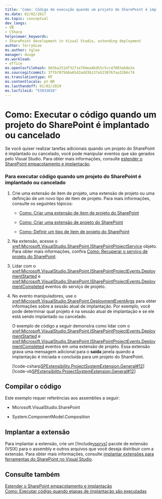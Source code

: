 ```yaml
---
title: 'Como: Código de execução quando um projeto do SharePoint é implantado ou retraído | Microsoft Docs'
ms.date: 02/02/2017
ms.topic: conceptual
dev_langs:
- VB
- CSharp
helpviewer_keywords:
- SharePoint development in Visual Studio, extending deployment
author: TerryGLee
ms.author: tglee
manager: douge
ms.workload:
- office
ms.openlocfilehash: bb5ba251df3271e704ea4b455c5cc47003ab8e2e
ms.sourcegitcommit: 37fb7075b0a65d2add3b137a5230767aa3266c74
ms.translationtype: MT
ms.contentlocale: pt-BR
ms.lasthandoff: 01/02/2019
ms.locfileid: "53933616"
---
```

# <a name="how-to-run-code-when-a-sharepoint-project-is-deployed-or-retracted"></a>Como: Executar o código quando um projeto do SharePoint é implantado ou cancelado
  Se você quiser realizar tarefas adicionais quando um projeto do SharePoint é implantado ou cancelado, você pode manipular eventos que são gerados pelo Visual Studio. Para obter mais informações, consulte [estender o SharePoint empacotamento e implantação](../sharepoint/extending-sharepoint-packaging-and-deployment.md).  
  
### <a name="to-run-code-when-a-sharepoint-project-is-deployed-or-retracted"></a>Para executar código quando um projeto do SharePoint é implantado ou cancelado  
  
1. Crie uma extensão de item de projeto, uma extensão de projeto ou uma definição de um novo tipo de item de projeto. Para mais informações, consulte os seguintes tópicos:  
  
   -   [Como: Criar uma extensão de item de projeto do SharePoint](../sharepoint/how-to-create-a-sharepoint-project-item-extension.md)  
  
   -   [Como: Criar uma extensão de projeto do SharePoint](../sharepoint/how-to-create-a-sharepoint-project-extension.md)  
  
   -   [Como: Definir um tipo de item de projeto do SharePoint](../sharepoint/how-to-define-a-sharepoint-project-item-type.md)  
  
2. Na extensão, acesse o <xref:Microsoft.VisualStudio.SharePoint.ISharePointProjectService> objeto. Para obter mais informações, confira [Como: Recuperar o serviço de projeto do SharePoint](../sharepoint/how-to-retrieve-the-sharepoint-project-service.md).  
  
3. Lidar com o <xref:Microsoft.VisualStudio.SharePoint.ISharePointProjectEvents.DeploymentStarted> e <xref:Microsoft.VisualStudio.SharePoint.ISharePointProjectEvents.DeploymentCompleted> eventos do serviço de projeto.  
  
4. No evento manipuladores, use o <xref:Microsoft.VisualStudio.SharePoint.DeploymentEventArgs> para obter informações sobre a sessão atual de implantação. Por exemplo, você pode determinar qual projeto é na sessão atual de implantação e se ele está sendo implantado ou cancelado.  
  
   O exemplo de código a seguir demonstra como lidar com o <xref:Microsoft.VisualStudio.SharePoint.ISharePointProjectEvents.DeploymentStarted> e <xref:Microsoft.VisualStudio.SharePoint.ISharePointProjectEvents.DeploymentCompleted> eventos em uma extensão de projeto. Essa extensão grava uma mensagem adicional para o **saída** janela quando a implantação é iniciada e concluída para um projeto do SharePoint.  
  
   [!code-csharp[SPExtensibility.ProjectSystemExtension.General#12](../sharepoint/codesnippet/CSharp/projectsystemexamples/extension/handleprojectdeploymentevents.cs#12)]
   [!code-vb[SPExtensibility.ProjectSystemExtension.General#12](../sharepoint/codesnippet/VisualBasic/projectsystemexamples/extension/handleprojectdeploymentevents.vb#12)]  
  
## <a name="compile-the-code"></a>Compilar o código  
 Este exemplo requer referências aos assemblies a seguir:  
  
-   Microsoft.VisualStudio.SharePoint  
  
-   System.ComponentModel.Composition  
  
## <a name="deploy-the-extension"></a>Implantar a extensão  
 Para implantar a extensão, crie um [!include[vsprvs](../sharepoint/includes/vsprvs-md.md)] pacote de extensão (VSIX) para o assembly e outros arquivos que você deseja distribuir com a extensão. Para obter mais informações, consulte [implantar extensões para ferramentas do SharePoint no Visual Studio](../sharepoint/deploying-extensions-for-the-sharepoint-tools-in-visual-studio.md).  
  
## <a name="see-also"></a>Consulte também
 [Estender o SharePoint empacotamento e implantação](../sharepoint/extending-sharepoint-packaging-and-deployment.md)   
 [Como: Executar código quando etapas de implantação são executadas](../sharepoint/how-to-run-code-when-deployment-steps-are-executed.md)  

